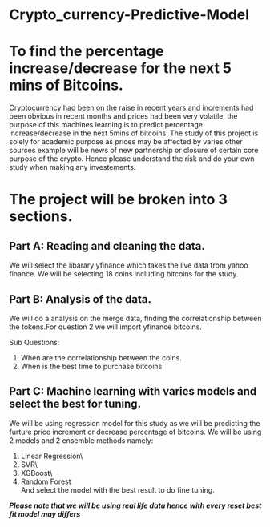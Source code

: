 # Crypto_currency-Predictive-Model
# To find the percentage increase/decrease for the next 5 mins of Bitcoins.
Cryptocurrency had been on the raise in recent years and increments had been obvious in recent months and prices had been very volatile, the purpose of this machines learning is to predict percentage increase/decrease in the next 5mins of bitcoins. The study of this project is solely for academic purpose as prices may be affected by varies other sources example will be news of new partnership or closure of certain core purpose of the crypto. Hence please understand the risk and do your own study when making any investements. 

# The project will be broken into 3 sections.
## Part A: Reading and cleaning the data.
We will select the libarary yfinance which takes the live data from yahoo finance. We will be selecting 18 coins including bitcoins for the study.
## Part B: Analysis of the data.
We will do a analysis on the merge data, finding the correlationship between the tokens.For question 2 we will import yfinance bitcoins.

Sub Questions: 

1) When are the correlationship between the coins.
2) When is the best time to purchase bitcoins

## Part C: Machine learning with varies models and select the best for tuning.
We will be using regression model for this study as we will be predicting the furture price increment or decrease percentage of bitcoins. We will be using 2 models and 2 ensemble methods namely:

1) Linear Regression\
2) SVR\
3) XGBoost\
4) Random Forest\
And select the model with the best result to do fine tuning.

***Please note that we will be using real life data hence with every reset best fit model may differs***
